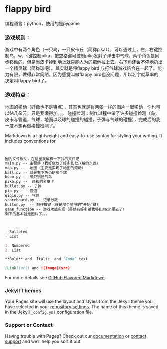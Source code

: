 # flappy bird

编程语言：python，使用的是pygame

### 游戏规则：
  游戏中有两个角色（一只鸟，一只皮卡丘（简称pika）），可以通过上，左，右键控制鸟，w，s键控制pika，按空格键可控制pika发射子弹击中气球。两个角色是同步移动的，但是当皮卡掉到地上就只能人为的把他拉上去。右下角还会不停地扔出一个精灵球（简称球吧）。其实就是将flappy bird 与打气球游戏结合在一起了。能力有限，做得非常简陋。因为感觉叫做flappy bird也没问题，所以名字就草率的决定叫flappy bird了。

### 游戏特点：
  地图的移动（好像也不是特点），其实也就是将两张一样的图片一起移动，你也可以贴几朵云，只是我懒得加。。。
  碰撞检测：制作过程中做了许多碰撞检测（鸟，皮卡与管道，气球，地面以及球的碰撞的碰撞，子弹与气球的碰撞），完成后的我一度不想再做碰撞检测了。

Markdown is a lightweight and easy-to-use syntax for styling your writing. It includes conventions for

```markdown


因为文件很乱，在这里我解释一下我的文件吧
main.py -- 主程序（我好像放了好多乱七八糟的东西）
map.py --  地图（主要是实现了地图的滚动）
ball.py -- 就是右下角仍的那个球
bobo.py -- 那只别扭的鸟
pika.py --  违和的金皮卡
bullet.py -- 子弹
pip.py  -- 管道
qiqiu.py -- 气球
scoreboard.py -- 记录分数
button.py  -- 制作按键（就是那个简陋的“开始”键）
game_function -- 游戏功能实现（虽然有好多被我移到main里去了）
剩下的基本就是图片了。。。



- Bulleted
- List

1. Numbered
2. List

**Bold** and _Italic_ and `Code` text

[Link](url) and ![Image](src)
```

For more details see [GitHub Flavored Markdown](https://guides.github.com/features/mastering-markdown/).

### Jekyll Themes

Your Pages site will use the layout and styles from the Jekyll theme you have selected in your [repository settings](https://github.com/crwen/flappy-bird/settings). The name of this theme is saved in the Jekyll `_config.yml` configuration file.

### Support or Contact

Having trouble with Pages? Check out our [documentation](https://help.github.com/categories/github-pages-basics/) or [contact support](https://github.com/contact) and we’ll help you sort it out.
